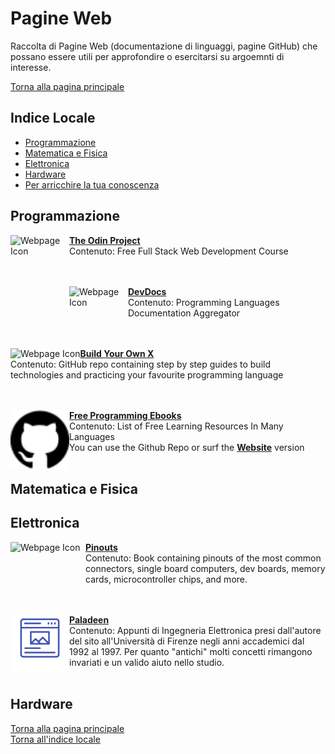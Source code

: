 # **Pagine Web**

Raccolta di Pagine Web (documentazione di linguaggi, pagine GitHub) che possano essere utili per approfondire o esercitarsi su argoemnti di interesse.

[Torna alla pagina principale](/README.md)

## Indice Locale

- [Programmazione](#programmazione)
- [Matematica e Fisica](#matematica-e-fisica)
- [Elettronica](#elettronica)
- [Hardware](#hardware)
- [Per arricchire la tua conoscenza](#per-arricchire-la-tua-conoscenza)

## **Programmazione**

[<img align="left" height="94px" width="94px" alt="Webpage Icon" src="https://www.theodinproject.com/assets/icons/odin-icon-b5b31c073f7417a257003166c98cc23743654715305910c068b93a3bf4d3065d.svg"/>](https://www.theodinproject.com/)

[**The Odin Project**](https://www.theodinproject.com/)\
Contenuto: Free Full Stack Web Development Course\
<br>
<br>

[<img align="left" height="94px" width="94px" alt="Webpage Icon" src="https://devdocs.io/images/webkit-mask-icon.svg"/>](https://devdocs.io/)

[**DevDocs**](https://devdocs.io/)\
Contenuto: Programming Languages Documentation Aggregator\
<br>
<br>

[<img align="left" alt="Webpage Icon" src="https://codecrafters.io/landing/_next/image?url=%2Flanding%2F_next%2Fstatic%2Fmedia%2Flogo.962cb6fc.png&w=96&q=75"/>](https://github.com/codecrafters-io/build-your-own-x)

[**Build Your Own X**](https://github.com/codecrafters-io/build-your-own-x)\
Contenuto: GitHub repo containing step by step guides to build technologies and practicing your favourite programming language\
<br>
<br>

[<img align="left" height="94px" width="94px" alt="Webpage Icon" src="./Icons/GitHub_logo.svg"/>](https://github.com/EbookFoundation/free-programming-books)

[**Free Programming Ebooks**](https://github.com/EbookFoundation/free-programming-books)\
Contenuto: List of Free Learning Resources In Many Languages\
You can use the Github Repo or surf the [**Website**](https://ebookfoundation.github.io/free-programming-books-search/) version
<br>
<br>

## **Matematica e Fisica**

## **Elettronica**

[<img align="left" height="94px" width="120px" alt="Webpage Icon" src="https://pinouts.org/img/book.png"/>](https://pinouts.org/)

[**Pinouts**](https://pinouts.org/)\
Contenuto: Book containing pinouts of the most common connectors, single board computers, dev boards, memory cards, microcontroller chips, and more.\
<br>
<br>

[<img align="left" height="94px" width="94px" alt="Webpage Icon" src="./Icons/webpage.svg"/>](https://www.paladeen.net/appunti-ingegneria-elettronica)

[**Paladeen**](https://www.paladeen.net/appunti-ingegneria-elettronica)\
Contenuto: Appunti di Ingegneria Elettronica presi dall'autore del sito all'Università di Firenze negli anni accademici dal 1992 al 1997.
Per quanto "antichi" molti concetti rimangono invariati e un valido aiuto nello studio.
<br>
<br>

## **Hardware**

[Torna alla pagina principale](/README.md)\
[Torna all'indice locale](#indice-locale)
